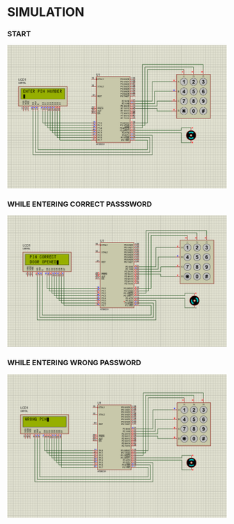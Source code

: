 # SIMULATION

### START
![start](img-start.png)
<br/>

### WHILE ENTERING CORRECT PASSSWORD
![start](img-open.png)
<br/>

### WHILE ENTERING WRONG PASSWORD
![start](img-wrong.png)
